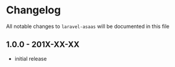 # Changelog

All notable changes to `laravel-asaas` will be documented in this file

## 1.0.0 - 201X-XX-XX

- initial release
